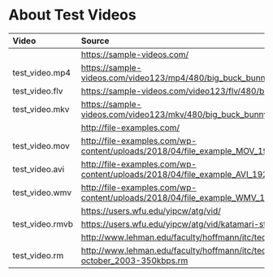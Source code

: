 # About Test Videos

| Video | Source |
| :--- | :--- |
| | https://sample-videos.com/ |
| test_video.mp4 | https://sample-videos.com/video123/mp4/480/big_buck_bunny_480p_10mb.mp4 |
| test_video.flv | https://sample-videos.com/video123/flv/480/big_buck_bunny_480p_10mb.flv |
| test_video.mkv | https://sample-videos.com/video123/mkv/480/big_buck_bunny_480p_10mb.mkv |
| | http://file-examples.com/ |
| test_video.mov | http://file-examples.com/wp-content/uploads/2018/04/file_example_MOV_1920_2_2MB.mov |
| test_video.avi | http://file-examples.com/wp-content/uploads/2018/04/file_example_AVI_1920_2_3MG.avi |
| test_video.wmv | http://file-examples.com/wp-content/uploads/2018/04/file_example_WMV_1280_4_9MB.wmv |
| | https://users.wfu.edu/yipcw/atg/vid/ |
| test_video.rmvb | https://users.wfu.edu/yipcw/atg/vid/katamari-star8-10s.rmvb |
| | http://www.lehman.edu/faculty/hoffmann/itc/techteach/video/Video_samples.html |
| test_video.rm | http://www.lehman.edu/faculty/hoffmann/itc/techteach/video/video-anthem-rtr-october_2003-350kbps.rm |

